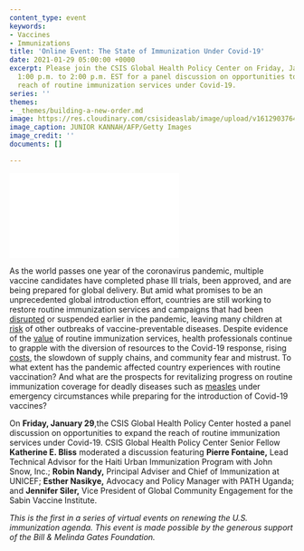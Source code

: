```yaml
---
content_type: event
keywords:
- Vaccines
- Immunizations
title: 'Online Event: The State of Immunization Under Covid-19'
date: 2021-01-29 05:00:00 +0000
excerpt: Please join the CSIS Global Health Policy Center on Friday, January 29, from
  1:00 p.m. to 2:00 p.m. EST for a panel discussion on opportunities to expand the
  reach of routine immunization services under Covid-19.
series: ''
themes:
- _themes/building-a-new-order.md
image: https://res.cloudinary.com/csisideaslab/image/upload/v1612903764/health-commission/GettyImages-1205406963_kywxhm.jpg
image_caption: JUNIOR KANNAH/AFP/Getty Images
image_credit: ''
documents: []

---
```

<div class="video-wrapper post-feature-video"> <iframe allow="autoplay; encrypted-media" allowfullscreen="" frameborder="0" title="" src="[https://www.youtube.com/embed/JQ5sYx_T_F0]( "https://www.youtube.com/embed/JQ5sYx_T_F0")"></iframe></div>

As the world passes one year of the coronavirus pandemic, multiple vaccine candidates have completed phase III trials, been approved, and are being prepared for global delivery. But amid what promises to be an unprecedented global introduction effort, countries are still working to restore routine immunization services and campaigns that had been [disrupted](https://www.csis.org/analysis/advancing-research-and-planning-equitable-distribution-covid-19-vaccine) or suspended earlier in the pandemic, leaving many children at [risk](https://www.gavi.org/news/media-room/covid-19-massive-impact-lower-income-countries-threatens-more-disease-outbreaks) of other outbreaks of vaccine-preventable diseases. Despite evidence of the [value](http://immunizationeconomics.org/recent-activity/2020/8/7/bca-weighs-routine-vaccination-against-covid-19) of routine immunization services, health professionals continue to grapple with the diversion of resources to the Covid-19 response, rising [costs](http://immunizationeconomics.org/recent-activity/2020/7/23/covid-19-increases-cost-to-deliver-immunization), the slowdown of supply chains, and community fear and mistrust. To what extent has the pandemic affected country experiences with routine vaccination? And what are the prospects for revitalizing progress on routine immunization coverage for deadly diseases such as [measles](https://www.nature.com/articles/s41586-020-03043-4) under emergency circumstances while preparing for the introduction of Covid-19 vaccines?

On **Friday, January 29**,the CSIS Global Health Policy Center hosted a panel discussion on opportunities to expand the reach of routine immunization services under Covid-19. CSIS Global Health Policy Center Senior Fellow **Katherine E. Bliss** moderated a discussion featuring **Pierre Fontaine,** Lead Technical Advisor for the Haiti Urban Immunization Program with John Snow, Inc.; **Robin Nandy,** Principal Adviser and Chief of Immunization at UNICEF; **Esther Nasikye,** Advocacy and Policy Manager with PATH Uganda; and **Jennifer Siler,** Vice President of Global Community Engagement for the Sabin Vaccine Institute.

_This is the first in a series of virtual events on renewing the U.S. immunization agenda. This event is made possible by the generous support of the Bill & Melinda Gates Foundation._